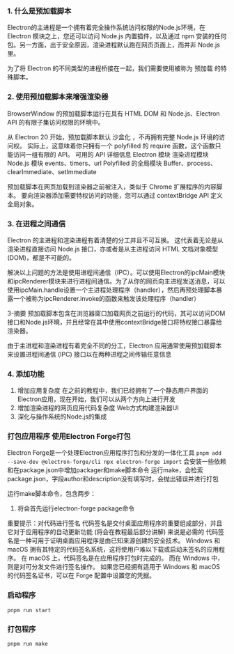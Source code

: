 ### 1. 什么是预加载脚本
Electron的主进程是一个拥有着完全操作系统访问权限的Node.js环境，在 Electron 模块之上，您还可以访问 Node.js 内置插件，以及通过 npm 安装的任何包。另一方面，出于安全原因，渲染进程默认跑在网页页面上，而并非 Node.js里。

为了将 Electron 的不同类型的进程桥接在一起，我们需要使用被称为 预加载 的特殊脚本。

### 2. 使用预加载脚本来增强渲染器
BrowserWindow 的预加载脚本运行在具有 HTML DOM 和 Node.js、Electron API 的有限子集访问权限的环境中。

从 Electron 20 开始，预加载脚本默认 沙盒化 ，不再拥有完整 Node.js 环境的访问权。 实际上，这意味着你只拥有一个 polyfilled 的 require 函数，这个函数只能访问一组有限的 API。
可用的 API	            详细信息
Electron 模块	         渲染进程模块
Node.js 模块	         events、timers、url
Polyfilled 的全局模块    Buffer、process、clearImmediate、setImmediate

预加载脚本在网页加载到渲染器之前被注入，类似于 Chrome 扩展程序的内容脚本。 要向渲染器添加需要特权访问的功能，您可以通过 contextBridge API 定义全局对象。

### 3. 在进程之间通信
Electron 的主进程和渲染进程有着清楚的分工并且不可互换。 这代表着无论是从渲染进程直接访问 Node.js 接口，亦或者是从主进程访问 HTML 文档对象模型 (DOM)，都是不可能的。

解决以上问题的方法是使用进程间通信（IPC）。可以使用Electron的ipcMain模块和ipcRenderer模块来进行进程间通信。为了从你的网页向主进程发送消息，可以使用ipcMain.handle设置一个主进程处理程序（handler），然后再预处理脚本暴露一个被称为ipcRenderer.invoke的函数来触发该处理程序（handler）

3-摘要
预加载脚本包含在浏览器窗口加载网页之前运行的代码，其可以访问DOM接口和Node.js环境，并且经常在其中使用contextBridge接口将特权接口暴露给渲染器。

由于主进程和渲染进程有着完全不同的分工，Electron 应用通常使用预加载脚本来设置进程间通信 (IPC) 接口以在两种进程之间传输任意信息


### 4. 添加功能
1. 增加应用复杂度
在之前的教程中，我们已经拥有了一个静态用户界面的Electron应用，现在开始，我们可以从两个方向上进行开发
  1. 增加渲染进程的网页应用代码复杂度 Web方式构建渲染器UI
  2. 深化与操作系统的Node.js的集成


### 打包应用程序 使用Electron Forge打包
Electron Forge是一个处理Electron应用程序打包和分发的一体化工具
`
pnpm add --save-dev @electron-forge/cli
npx electron-forge import
`
会安装一些依赖和在package.json中增加packager和make脚本命令
运行make，会检索package.json，字段author和description没有填写时，会抛出错误并进行打包

运行make脚本命令，包含两步：
1. 将会首先运行electron-forge package命令

重要提示：对代码进行签名
代码签名是交付桌面应用程序的重要组成部分，并且它对于应用程序的自动更新功能 (将会在教程最后部分讲解) 来说是必需的
代码签名是一种可用于证明桌面应用程序是由已知来源创建的安全技术。 Windows 和 macOS 拥有其特定的代码签名系统，这将使用户难以下载或启动未签名的应用程序。
在 macOS 上，代码签名是在应用程序打包时完成的。 而在 Windows 中，则是对可分发文件进行签名操作。 如果您已经拥有适用于 Windows 和 macOS 的代码签名证书，可以在 Forge 配置中设置您的凭据。

### 启动程序
`pnpm run start`

### 打包程序
`pnpm run make`